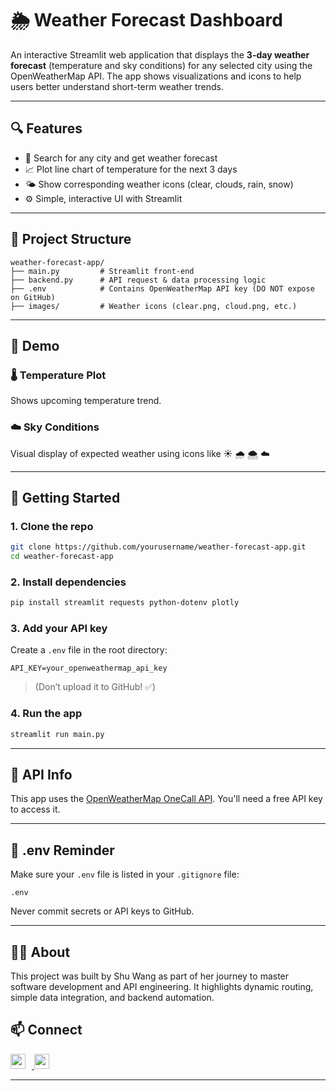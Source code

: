 # 🌦️ Weather Forecast Dashboard

An interactive Streamlit web application that displays the **3-day weather forecast** (temperature and sky conditions) for any selected city using the OpenWeatherMap API. The app shows visualizations and icons to help users better understand short-term weather trends.

---

## 🔍 Features

- 🔎 Search for any city and get weather forecast
- 📈 Plot line chart of temperature for the next 3 days
- 🌤️ Show corresponding weather icons (clear, clouds, rain, snow)
- ⚙️ Simple, interactive UI with Streamlit

---

## 📁 Project Structure

```
weather-forecast-app/
├── main.py         # Streamlit front-end
├── backend.py      # API request & data processing logic
├── .env            # Contains OpenWeatherMap API key (DO NOT expose on GitHub)
├── images/         # Weather icons (clear.png, cloud.png, etc.)
```

---

## 📸 Demo

### 🌡️ Temperature Plot
Shows upcoming temperature trend.

### ☁️ Sky Conditions
Visual display of expected weather using icons like ☀️ 🌧️ 🌨️ ☁️

---

## 🚀 Getting Started

### 1. Clone the repo

```bash
git clone https://github.com/yourusername/weather-forecast-app.git
cd weather-forecast-app
```

### 2. Install dependencies

```bash
pip install streamlit requests python-dotenv plotly
```

### 3. Add your API key

Create a `.env` file in the root directory:

```
API_KEY=your_openweathermap_api_key
```

> (Don’t upload it to GitHub! ✅)

### 4. Run the app

```bash
streamlit run main.py
```

---

## 🔐 API Info

This app uses the [OpenWeatherMap OneCall API](https://openweathermap.org/forecast5). You'll need a free API key to access it.

---


## 🚫 .env Reminder

Make sure your `.env` file is listed in your `.gitignore` file:

```
.env
```

Never commit secrets or API keys to GitHub.

---

## 👩‍💻 About

This project was built by Shu Wang as part of her journey to master software development and API engineering. It highlights dynamic routing, simple data integration, and backend automation.


## 📫 Connect

<a href="https://www.linkedin.com/in/shuwangs" target="_blank">
  <img src="https://cdn.jsdelivr.net/gh/devicons/devicon/icons/linkedin/linkedin-original.svg" width="24" style="margin-right: 10px;" />
</a>
<a href="https://github.com/shuwangs" target="_blank">
  <img src="https://cdn.jsdelivr.net/gh/devicons/devicon/icons/github/github-original.svg" width="24" />
</a>

---
